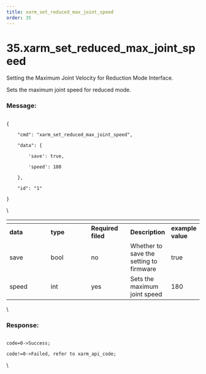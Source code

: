 ```yaml
---
title: xarm_set_reduced_max_joint_speed
order: 35
---
```

# 35.xarm\_set\_reduced\_max\_joint\_speed


Setting the Maximum Joint Velocity for Reduction Mode Interface.

Sets the maximum joint speed for reduced mode.
 






### Message:  



```

{

    "cmd": "xarm_set_reduced_max_joint_speed",

    "data": {

        'save': true, 

        'speed': 180

    },

    "id": "1"

}

```



\













<table data-header-hidden><thead><tr><th width="111"></th><th width="112"></th><th width="93"></th><th></th><th></th></tr></thead><tbody><tr><td><strong>data</strong></td><td><strong>type</strong></td><td><strong>Required filed</strong></td><td><strong>Description</strong></td><td><strong>example value</strong></td></tr><tr><td>save</td><td>bool</td><td>no</td><td>Whether to save the setting to firmware</td><td>true</td></tr><tr><td>speed</td><td>int</td><td>yes</td><td>Sets the maximum joint speed</td><td>180</td></tr></tbody></table>



\





### Response:     



```

code=0->Success;

code!=0->Failed, refer to xarm_api_code;

```



\


